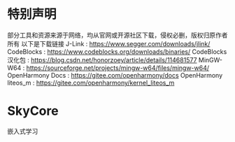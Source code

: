 # 特别声明
部分工具和资源来源于网络，均从官网或开源社区下载，侵权必删，版权归原作者所有
以下是下载链接
J-Link               : https://www.segger.com/downloads/jlink/
CodeBlocks           : https://www.codeblocks.org/downloads/binaries/
CodeBlocks 汉化包    : https://blog.csdn.net/honorzoey/article/details/114681577
MinGW-W64            : https://sourceforge.net/projects/mingw-w64/files/mingw-w64/
OpenHarmony Docs     : https://gitee.com/openharmony/docs
OpenHarmony liteos_m : https://gitee.com/openharmony/kernel_liteos_m

# SkyCore
嵌入式学习
